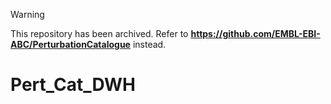 > [!WARNING]  
> This repository has been archived. Refer to **https://github.com/EMBL-EBI-ABC/PerturbationCatalogue** instead.

# Pert_Cat_DWH
